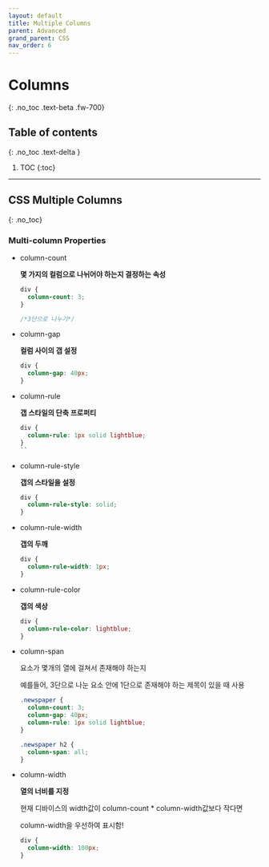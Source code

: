 ```yaml
---
layout: default
title: Multiple Columns
parent: Advanced
grand_parent: CSS
nav_order: 6
---
```


# Columns
{: .no_toc .text-beta .fw-700}

## Table of contents
{: .no_toc .text-delta }

1. TOC
{:toc}

---

## CSS Multiple Columns
{: .no_toc}

### Multi-column Properties

* column-count

    **몇 가지의 컬럼으로 나뉘어야 하는지 결정하는 속성**
    
    ```css
    div {
      column-count: 3;
    }

    /*3단으로 나누기*/
    ```

* column-gap

    **컬럼 사이의 갭 설정**
    
    ```css
    div {
      column-gap: 40px;
    }
    ```

* column-rule
    
    **갭 스타일의 단축 프로퍼티**
    
    ```css
    div {
      column-rule: 1px solid lightblue;
    }
    ``

* column-rule-style

    **갭의 스타일을 설정**
    
    ```css
    div {
      column-rule-style: solid;
    }
    ```

* column-rule-width

    **갭의 두깨**
    
    ```css
    div {
      column-rule-width: 1px;
    }
    ```

* column-rule-color
    
    **갭의 색상**
    
    ```css
    div {
      column-rule-color: lightblue;
    }
    ```

* column-span
    
    요소가 몇개의 열에 걸쳐서 존재해야 하는지
    
    예를들어, 3단으로 나눈 요소 안에 1단으로 존재해야 하는 제목이 있을 때 사용
    
    ```css
    .newspaper {
      column-count: 3;
      column-gap: 40px;
      column-rule: 1px solid lightblue;
    }

    .newspaper h2 {
      column-span: all;
    }
    ```

* column-width

    **열의 너비를 지정**
    
    현재 디바이스의 width값이 column-count * column-width값보다 작다면
    
    column-width을 우선하여 표시함!
    
    ```css
    div {
      column-width: 100px;
    }
    ```
    